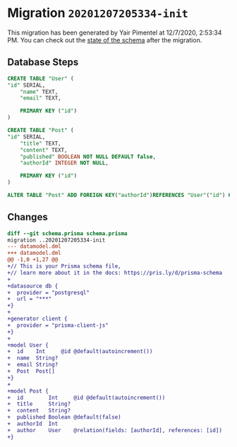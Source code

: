 # Migration `20201207205334-init`

This migration has been generated by Yair Pimentel at 12/7/2020, 2:53:34 PM.
You can check out the [state of the schema](./schema.prisma) after the migration.

## Database Steps

```sql
CREATE TABLE "User" (
"id" SERIAL,
    "name" TEXT,
    "email" TEXT,

    PRIMARY KEY ("id")
)

CREATE TABLE "Post" (
"id" SERIAL,
    "title" TEXT,
    "content" TEXT,
    "published" BOOLEAN NOT NULL DEFAULT false,
    "authorId" INTEGER NOT NULL,

    PRIMARY KEY ("id")
)

ALTER TABLE "Post" ADD FOREIGN KEY("authorId")REFERENCES "User"("id") ON DELETE CASCADE ON UPDATE CASCADE
```

## Changes

```diff
diff --git schema.prisma schema.prisma
migration ..20201207205334-init
--- datamodel.dml
+++ datamodel.dml
@@ -1,0 +1,27 @@
+// This is your Prisma schema file,
+// learn more about it in the docs: https://pris.ly/d/prisma-schema
+
+datasource db {
+  provider = "postgresql"
+  url = "***"
+}
+
+generator client {
+  provider = "prisma-client-js"
+}
+
+model User {
+  id    Int     @id @default(autoincrement())
+  name  String?
+  email String?
+  Post  Post[]
+}
+
+model Post {
+  id        Int     @id @default(autoincrement())
+  title     String?
+  content   String?
+  published Boolean @default(false)
+  authorId  Int
+  author    User    @relation(fields: [authorId], references: [id])
+}
```


